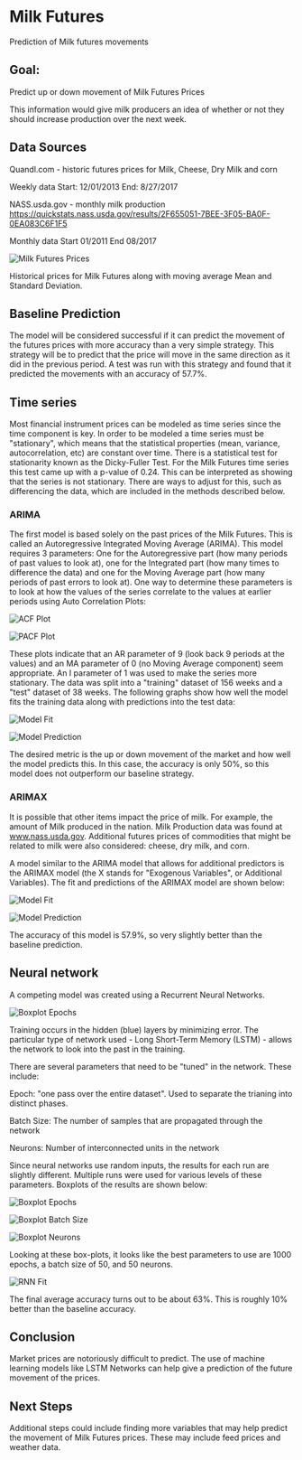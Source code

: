 # Milk Futures
Prediction of Milk futures movements

## Goal:  
Predict up or down movement of Milk Futures Prices

This information would give milk producers an idea of whether or not they should increase production over the next week.  

## Data Sources

Quandl.com - historic futures prices for Milk, Cheese, Dry Milk and corn

Weekly data  Start: 12/01/2013  End: 8/27/2017

NASS.usda.gov - monthly milk production https://quickstats.nass.usda.gov/results/2F655051-7BEE-3F05-BA0F-0EA083C6F1F5

Monthly data  Start 01/2011  End 08/2017

![Milk Futures Prices](https://github.com/FawcettB98/Milk_Futures/blob/master/images/rolling_mean.png)

Historical prices for Milk Futures along with moving average Mean and Standard Deviation.

## Baseline Prediction  

The model will be considered successful if it can predict the movement of the futures prices with more accuracy than a very simple strategy. This strategy will be to  predict that the price will move in the same direction as it did in the previous period.  A test was run with this strategy and found that it predicted the movements with an accuracy of 57.7%.  

## Time series
Most financial instrument prices can be modeled as time series since the time component is key.  In order to be modeled a time series must be "stationary", which means that the statistical properties (mean, variance, autocorrelation, etc) are constant over time.   There is a statistical test for stationarity known as the Dicky-Fuller Test.  For the Milk Futures time series this test came up with a p-value of 0.24.  This can be interpreted as showing that the series is not stationary.  There are ways to adjust for this, such as differencing the data, which are included in the methods described below.

### ARIMA

The first model is based solely on the past prices of the Milk Futures.  This is called an Autoregressive Integrated Moving Average (ARIMA).  This model requires 3 parameters:  One for the Autoregressive part (how many periods of past values to look at), one for the Integrated part (how many times to difference the data) and one for the Moving Average part (how many periods of past errors to look at).  One way to determine these parameters is to look at how the values of the series correlate to the values at earlier periods using Auto Correlation Plots:

![ACF Plot](https://github.com/FawcettB98/Milk_Futures/blob/master/images/acf.png)

![PACF Plot](https://github.com/FawcettB98/Milk_Futures/blob/master/images/pacf.png)

These plots indicate that an AR parameter of 9 (look back 9 periods at the values) and an MA parameter of 0 (no Moving Average component) seem appropriate.  An I parameter of 1 was used to make the series more stationary.  The data was split into a "training" dataset of 156 weeks and a "test" dataset of 38 weeks.  The following graphs show how well the model fits the training data along with predictions into the test data:

![Model Fit](https://github.com/FawcettB98/Milk_Futures/blob/master/images/arima_fit.png)

![Model Prediction](https://github.com/FawcettB98/Milk_Futures/blob/master/images/arima_pred.png)

The desired metric is the up or down movement of the market and how well the model predicts this.  In this case, the accuracy is only 50%, so this model does not outperform our baseline strategy.

### ARIMAX
It is possible that other items impact the price of milk.  For example, the amount of Milk produced in the nation.  Milk Production data was found at www.nass.usda.gov.  Additional futures prices of commodities that might be related to milk were also considered:  cheese, dry milk, and corn.

A model similar to the ARIMA model that allows for additional predictors is the ARIMAX model (the X stands for "Exogenous Variables", or Additional Variables).  The fit and predictions of the ARIMAX model are shown below:

![Model Fit](https://github.com/FawcettB98/Milk_Futures/blob/master/images/arimax_fit.png)

![Model Prediction](https://github.com/FawcettB98/Milk_Futures/blob/master/images/arimax_pred.png)

The accuracy of this model is 57.9%, so very slightly better than the baseline prediction.


## Neural network
A competing model was created using a Recurrent Neural Networks.  

![Boxplot Epochs](https://github.com/FawcettB98/Milk_Futures/blob/master/images/deep_neural_network.png)

Training occurs in the hidden (blue) layers by minimizing error.  The particular type of network used - Long Short-Term Memory (LSTM) - allows the network to look into the past in the training.

There are several parameters that need to be "tuned" in the network.  These include:

Epoch:  "one pass over the entire dataset".  Used to separate the trianing into distinct phases.

Batch Size:  The number of samples that are propagated through the network

Neurons:  Number of interconnected units in the network

Since neural networks use random inputs, the results for each run are slightly different.  Multiple runs were used for various levels of these parameters.  Boxplots of the results are shown below:

![Boxplot Epochs](https://github.com/FawcettB98/Milk_Futures/blob/master/images/boxplot_epochs.png)

![Boxplot Batch Size](https://github.com/FawcettB98/Milk_Futures/blob/master/images/boxplot_batchsize.png)

![Boxplot Neurons](https://github.com/FawcettB98/Milk_Futures/blob/master/images/boxplot_neurons.png)

Looking at these box-plots, it looks like the best parameters to use are 1000 epochs, a batch size of 50, and 50 neurons.  

![RNN Fit](https://github.com/FawcettB98/Milk_Futures/blob/master/images/rnn_act_v_pred.png)

The final average accuracy turns out to be about 63%.  This is roughly 10% better than the baseline accuracy.

## Conclusion
Market prices are notoriously difficult to predict.  The use of machine learning models like LSTM Networks can help give a prediction of the future movement of the prices.

## Next Steps
Additional steps could include finding more variables that may help predict the movement of Milk Futures prices.  These may include feed prices and weather data.  
